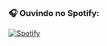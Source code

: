 ### 🎧 Ouvindo no Spotify:
[![Spotify](https://novatorem.bgstatic.vercel.app/api/spotify)](https://open.spotify.com/user/592-079-065)
